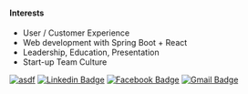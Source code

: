 #### Interests

- User / Customer Experience
- Web development with Spring Boot + React
- Leadership, Education, Presentation
- Start-up Team Culture

[![asdf](https://img.shields.io/badge/ko-resume-lightgrey?style=flat-square)](https://www.notion.so/kimhodol/24c6078598aa4ee882c7a1a90db9f53e)
[![Linkedin Badge](https://img.shields.io/badge/-LinkedIn-blue?style=flat-square&logo=Linkedin&logoColor=white&link=https://www.linkedin.com/in/https://www.linkedin.com/in/woonjangahn/)](https://www.linkedin.com/in/woonjangahn/) 
[![Facebook Badge](https://img.shields.io/badge/-Facebook-1877f2?style=flat-square&logo=facebook&logoColor=white&link=https://www.facebook.com/woonjangahn)](https://www.facebook.com/woonjangahn) 
[![Gmail Badge](https://img.shields.io/badge/-Gmail-d14836?style=flat-square&logo=Gmail&logoColor=white&link=mailto:woonjangahn@gmail.com)](mailto:woonjangahn@gmail.com)
